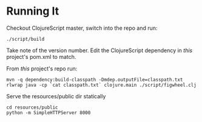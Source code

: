 # Running It

Checkout ClojureScript master, switch into the repo and run:

```
./script/build
```

Take note of the version number. Edit the ClojureScript dependency in *this*
project's pom.xml to match.

From *this* project's repo run:

```
mvn -q dependency:build-classpath -Dmdep.outputFile=classpath.txt
rlwrap java -cp `cat classpath.txt` clojure.main ./script/figwheel.clj
```

Serve the resources/public dir statically

```
cd resources/public
python -m SimpleHTTPServer 8000
```
